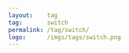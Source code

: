 ```yaml
---
layout:    tag
tag:       switch
permalink: /tag/switch/
logo:      /imgs/tags/switch.png
---
```

